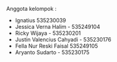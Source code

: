 Anggota kelompok :
- Ignatius 535230039
- ⁠Jessica Verna Halim - 535249104
- ⁠Ricky Wijaya - 535230201
- ⁠Justin Valencius Cahyadi - 535230176
- ⁠Fella Nur Reski Faisal 535249105
- Aryanto Sudarto - 535230175
